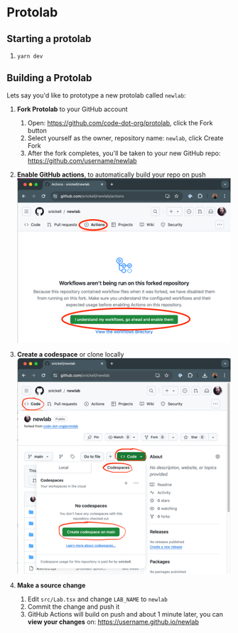 # Protolab

## Starting a protolab

1. `yarn dev`

## Building a Protolab

Lets say you'd like to prototype a new protolab called `newlab`:

1. **Fork Protolab** to your GitHub account
   1. Open: https://github.com/code-dot-org/protolab, click the Fork button
   1. Select yourself as the owner, repository name: `newlab`, click Create Fork
   1. After the fork completes, you'll be taken to your new GitHub repo: https://github.com/username/newlab

1. **Enable GitHub actions**, to automatically build your repo on push
  ![Enable Github Actions](./docs/img/enable-github-actions.png)

1. **Create a codespace** or clone locally
  ![Create Codespace](./docs/img/create-codespace.png)

1. **Make a source change**
   1. Edit `src/Lab.tsx` and change `LAB_NAME` to `newlab`
   1. Commit the change and push it
   1. GitHub Actions will build on push and about 1 minute later, you can **view your changes** on: https://username.github.io/newlab
